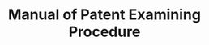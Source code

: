 ---
layout: default
description: This Manual is published to provide U.S. Patent and Trademark Office
  (USPTO) patent examiners, applicants, attorneys, agents, and representatives of
  applicants with a reference work on the practices and procedures relative to the
  prosecution of patent applications and other proceedings before the USPTO. For example,
  the Manual contains instructions to examiners, as well as other material in the
  nature of information and interpretation, and outlines the current procedures which
  the examiners are required or authorized to follow in appropriate cases in the normal
  examination of a patent application. The Manual does not have the force of law or
  the force of the rules in Title 37 of the Code of Federal Regulations.
last_edit: Fri, 03 Dec 2021 11:01:10 GMT
location: https://www.uspto.gov/web/offices/pac/mpep/
shortname: manual_patent_examining
title: Manual of Patent Examining Procedure
uuid: 98efee7f-c66a-4e8d-bb15-d23709698dbd
---